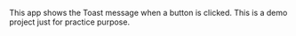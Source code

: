 This app shows the Toast message when a button is clicked. 
This is a demo project just for practice purpose.
